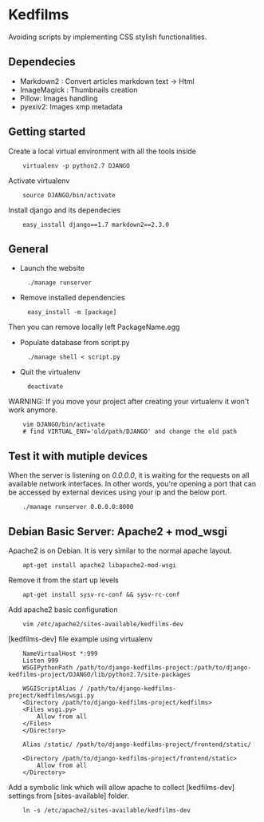 # Kedfilms
Avoiding scripts by implementing CSS stylish functionalities.


## Dependecies

* Markdown2 : Convert articles markdown text -> Html
* ImageMagick : Thumbnails creation
* Pillow: Images handling
* pyexiv2: Images xmp metadata


## Getting started

Create a local virtual environment with all the tools inside

        virtualenv -p python2.7 DJANGO

Activate virtualenv

        source DJANGO/bin/activate

Install django and its dependecies

        easy_install django==1.7 markdown2==2.3.0 


## General

* Launch the website

        ./manage runserver

* Remove installed dependencies
    
        easy_install -m [package]

Then you can remove locally left PackageName.egg

* Populate database from script.py

        ./manage shell < script.py

* Quit the virtualenv

        deactivate

WARNING: If you move your project after creating your virtualenv it won't work anymore.

        vim DJANGO/bin/activate
        # find VIRTUAL_ENV='old/path/DJANGO' and change the old path

## Test it with mutiple devices 

When the server is listening on *0.0.0.0*, it is waiting for the requests on all available network interfaces. In other words, you're opening a port that can be accessed by external devices using your ip and the below port.

        ./manage runserver 0.0.0.0:8000

## Debian Basic Server: Apache2 + mod_wsgi

Apache2 is on Debian. It is very similar to the normal apache layout.

        apt-get install apache2 libapache2-mod-wsgi

Remove it from the start up levels

        apt-get install sysv-rc-conf && sysv-rc-conf

Add apache2 basic configuration

        vim /etc/apache2/sites-available/kedfilms-dev

[kedfilms-dev] file example using virtualenv

        NameVirtualHost *:999
        Listen 999
        WSGIPythonPath /path/to/django-kedfilms-project:/path/to/django-kedfilms-project/DJANGO/lib/python2.7/site-packages

        WSGIScriptAlias / /path/to/django-kedfilms-project/kedfilms/wsgi.py
        <Directory /path/to/django-kedfilms-project/kedfilms>
        <Files wsgi.py>
            Allow from all
        </Files>
        </Directory>

        Alias /static/ /path/to/django-kedfilms-project/frontend/static/

        <Directory /path/to/django-kedfilms-project/frontend/static>
            Allow from all
        </Directory>

Add a symbolic link which will allow apache to collect [kedfilms-dev] settings from [sites-available] folder.

        ln -s /etc/apache2/sites-available/kedfilms-dev
